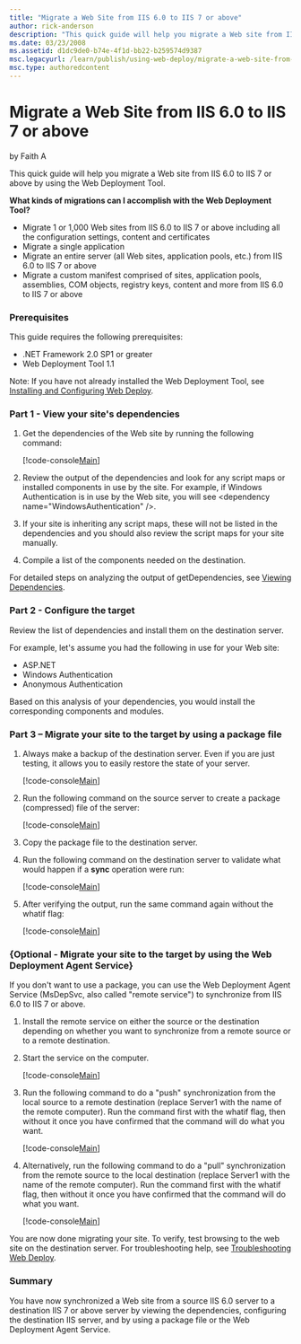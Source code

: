```yaml
---
title: "Migrate a Web Site from IIS 6.0 to IIS 7 or above"
author: rick-anderson
description: "This quick guide will help you migrate a Web site from IIS 6.0 to IIS 7 or above by using the Web Deployment Tool. What kinds of migrations can I accomplish..."
ms.date: 03/23/2008
ms.assetid: d1dc9de0-b74e-4f1d-bb22-b259574d9387
msc.legacyurl: /learn/publish/using-web-deploy/migrate-a-web-site-from-iis-60-to-iis-7-or-above
msc.type: authoredcontent
---
```

Migrate a Web Site from IIS 6.0 to IIS 7 or above
====================
by Faith A

This quick guide will help you migrate a Web site from IIS 6.0 to IIS 7 or above by using the Web Deployment Tool.

**What kinds of migrations can I accomplish with the Web Deployment Tool?**

- Migrate 1 or 1,000 Web sites from IIS 6.0 to IIS 7 or above including all the configuration settings, content and certificates
- Migrate a single application
- Migrate an entire server (all Web sites, application pools, etc.) from IIS 6.0 to IIS 7 or above
- Migrate a custom manifest comprised of sites, application pools, assemblies, COM objects, registry keys, content and more from IIS 6.0 to IIS 7 or above

### Prerequisites

This guide requires the following prerequisites:

- .NET Framework 2.0 SP1 or greater
- Web Deployment Tool 1.1

Note: If you have not already installed the Web Deployment Tool, see [Installing and Configuring Web Deploy](../../install/installing-publishing-technologies/installing-and-configuring-web-deploy.md "Installing Web Deploy").

### Part 1 - View your site's dependencies

1. Get the dependencies of the Web site by running the following command:  

    [!code-console[Main](migrate-a-web-site-from-iis-60-to-iis-7-or-above/samples/sample1.cmd)]
2. Review the output of the dependencies and look for any script maps or installed components in use by the site. For example, if Windows Authentication is in use by the Web site, you will see &lt;dependency name="WindowsAuthentication" /&gt;.
3. If your site is inheriting any script maps, these will not be listed in the dependencies and you should also review the script maps for your site manually.
4. Compile a list of the components needed on the destination.

For detailed steps on analyzing the output of getDependencies, see [Viewing Dependencies](https://technet.microsoft.com/library/dd569091(WS.10).aspx "Viewing Dependencies").

### Part 2 - Configure the target

Review the list of dependencies and install them on the destination server.

For example, let's assume you had the following in use for your Web site:

- ASP.NET
- Windows Authentication
- Anonymous Authentication

Based on this analysis of your dependencies, you would install the corresponding components and modules.

### Part 3 – Migrate your site to the target by using a package file

1. Always make a backup of the destination server. Even if you are just testing, it allows you to easily restore the state of your server.  

    [!code-console[Main](migrate-a-web-site-from-iis-60-to-iis-7-or-above/samples/sample2.cmd)]
2. Run the following command on the source server to create a package (compressed) file of the server:  

    [!code-console[Main](migrate-a-web-site-from-iis-60-to-iis-7-or-above/samples/sample3.cmd)]
3. Copy the package file to the destination server.
4. Run the following command on the destination server to validate what would happen if a **sync** operation were run:  

    [!code-console[Main](migrate-a-web-site-from-iis-60-to-iis-7-or-above/samples/sample4.cmd)]
5. After verifying the output, run the same command again without the whatif flag:  

    [!code-console[Main](migrate-a-web-site-from-iis-60-to-iis-7-or-above/samples/sample5.cmd)]

### {Optional - Migrate your site to the target by using the Web Deployment Agent Service}

If you don't want to use a package, you can use the Web Deployment Agent Service (MsDepSvc, also called "remote service") to synchronize from IIS 6.0 to IIS 7 or above.

1. Install the remote service on either the source or the destination depending on whether you want to synchronize from a remote source or to a remote destination.
2. Start the service on the computer.  

    [!code-console[Main](migrate-a-web-site-from-iis-60-to-iis-7-or-above/samples/sample6.cmd)]
3. Run the following command to do a "push" synchronization from the local source to a remote destination (replace Server1 with the name of the remote computer). Run the command first with the whatif flag, then without it once you have confirmed that the command will do what you want.  

    [!code-console[Main](migrate-a-web-site-from-iis-60-to-iis-7-or-above/samples/sample7.cmd)]
4. Alternatively, run the following command to do a "pull" synchronization from the remote source to the local destination (replace Server1 with the name of the remote computer). Run the command first with the whatif flag, then without it once you have confirmed that the command will do what you want.  

    [!code-console[Main](migrate-a-web-site-from-iis-60-to-iis-7-or-above/samples/sample8.cmd)]

You are now done migrating your site. To verify, test browsing to the web site on the destination server. For troubleshooting help, see [Troubleshooting Web Deploy](../troubleshooting-web-deploy/troubleshooting-web-deploy.md "Troubleshooting Web Deploy").

### Summary

You have now synchronized a Web site from a source IIS 6.0 server to a destination IIS 7 or above server by viewing the dependencies, configuring the destination IIS server, and by using a package file or the Web Deployment Agent Service.

